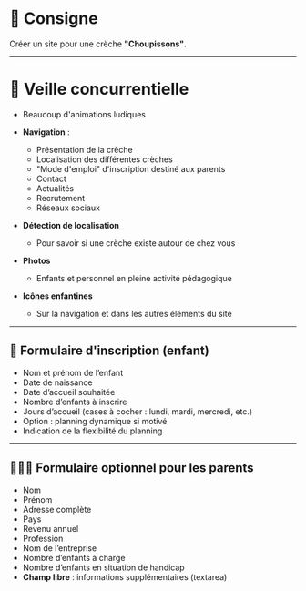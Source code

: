 # 🎨 Consigne  
Créer un site pour une crèche **"Choupissons"**.

---

# 🔎 Veille concurrentielle  

- Beaucoup d'animations ludiques  
- **Navigation** :  
  - Présentation de la crèche  
  - Localisation des différentes crèches  
  - "Mode d'emploi" d'inscription destiné aux parents
  - Contact  
  - Actualités  
  - Recrutement  
  - Réseaux sociaux  

- **Détection de localisation**  
  - Pour savoir si une crèche existe autour de chez vous  

- **Photos**  
  - Enfants et personnel en pleine activité pédagogique  

- **Icônes enfantines**  
  - Sur la navigation et dans les autres éléments du site  

---

## 📝 Formulaire d'inscription (enfant)

- Nom et prénom de l’enfant  
- Date de naissance  
- Date d’accueil souhaitée  
- Nombre d’enfants à inscrire  
- Jours d’accueil (cases à cocher : lundi, mardi, mercredi, etc.)  
- Option : planning dynamique si motivé  
- Indication de la flexibilité du planning  

---

## 👨‍👩‍👧 Formulaire optionnel pour les parents

- Nom  
- Prénom  
- Adresse complète  
- Pays  
- Revenu annuel  
- Profession  
- Nom de l’entreprise  
- Nombre d’enfants à charge  
- Nombre d’enfants en situation de handicap  
- **Champ libre** : informations supplémentaires (textarea)


